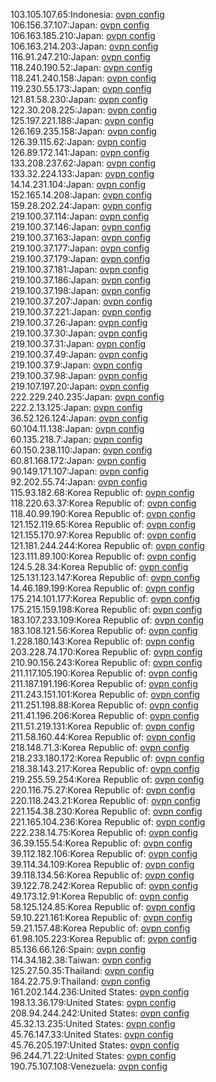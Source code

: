 103.105.107.65:Indonesia: [ovpn config](vpn/103_105_107_65.ovpn)  
106.156.37.107:Japan: [ovpn config](vpn/106_156_37_107.ovpn)  
106.163.185.210:Japan: [ovpn config](vpn/106_163_185_210.ovpn)  
106.163.214.203:Japan: [ovpn config](vpn/106_163_214_203.ovpn)  
116.91.247.210:Japan: [ovpn config](vpn/116_91_247_210.ovpn)  
118.240.190.52:Japan: [ovpn config](vpn/118_240_190_52.ovpn)  
118.241.240.158:Japan: [ovpn config](vpn/118_241_240_158.ovpn)  
119.230.55.173:Japan: [ovpn config](vpn/119_230_55_173.ovpn)  
121.81.58.230:Japan: [ovpn config](vpn/121_81_58_230.ovpn)  
122.30.208.225:Japan: [ovpn config](vpn/122_30_208_225.ovpn)  
125.197.221.188:Japan: [ovpn config](vpn/125_197_221_188.ovpn)  
126.169.235.158:Japan: [ovpn config](vpn/126_169_235_158.ovpn)  
126.39.115.62:Japan: [ovpn config](vpn/126_39_115_62.ovpn)  
126.89.172.141:Japan: [ovpn config](vpn/126_89_172_141.ovpn)  
133.208.237.62:Japan: [ovpn config](vpn/133_208_237_62.ovpn)  
133.32.224.133:Japan: [ovpn config](vpn/133_32_224_133.ovpn)  
14.14.231.104:Japan: [ovpn config](vpn/14_14_231_104.ovpn)  
152.165.14.208:Japan: [ovpn config](vpn/152_165_14_208.ovpn)  
159.28.202.24:Japan: [ovpn config](vpn/159_28_202_24.ovpn)  
219.100.37.114:Japan: [ovpn config](vpn/219_100_37_114.ovpn)  
219.100.37.146:Japan: [ovpn config](vpn/219_100_37_146.ovpn)  
219.100.37.163:Japan: [ovpn config](vpn/219_100_37_163.ovpn)  
219.100.37.177:Japan: [ovpn config](vpn/219_100_37_177.ovpn)  
219.100.37.179:Japan: [ovpn config](vpn/219_100_37_179.ovpn)  
219.100.37.181:Japan: [ovpn config](vpn/219_100_37_181.ovpn)  
219.100.37.186:Japan: [ovpn config](vpn/219_100_37_186.ovpn)  
219.100.37.198:Japan: [ovpn config](vpn/219_100_37_198.ovpn)  
219.100.37.207:Japan: [ovpn config](vpn/219_100_37_207.ovpn)  
219.100.37.221:Japan: [ovpn config](vpn/219_100_37_221.ovpn)  
219.100.37.26:Japan: [ovpn config](vpn/219_100_37_26.ovpn)  
219.100.37.30:Japan: [ovpn config](vpn/219_100_37_30.ovpn)  
219.100.37.31:Japan: [ovpn config](vpn/219_100_37_31.ovpn)  
219.100.37.49:Japan: [ovpn config](vpn/219_100_37_49.ovpn)  
219.100.37.9:Japan: [ovpn config](vpn/219_100_37_9.ovpn)  
219.100.37.98:Japan: [ovpn config](vpn/219_100_37_98.ovpn)  
219.107.197.20:Japan: [ovpn config](vpn/219_107_197_20.ovpn)  
222.229.240.235:Japan: [ovpn config](vpn/222_229_240_235.ovpn)  
222.2.13.125:Japan: [ovpn config](vpn/222_2_13_125.ovpn)  
36.52.126.124:Japan: [ovpn config](vpn/36_52_126_124.ovpn)  
60.104.11.138:Japan: [ovpn config](vpn/60_104_11_138.ovpn)  
60.135.218.7:Japan: [ovpn config](vpn/60_135_218_7.ovpn)  
60.150.238.110:Japan: [ovpn config](vpn/60_150_238_110.ovpn)  
60.81.168.172:Japan: [ovpn config](vpn/60_81_168_172.ovpn)  
90.149.171.107:Japan: [ovpn config](vpn/90_149_171_107.ovpn)  
92.202.55.74:Japan: [ovpn config](vpn/92_202_55_74.ovpn)  
115.93.182.68:Korea Republic of: [ovpn config](vpn/115_93_182_68.ovpn)  
118.220.63.37:Korea Republic of: [ovpn config](vpn/118_220_63_37.ovpn)  
118.40.99.190:Korea Republic of: [ovpn config](vpn/118_40_99_190.ovpn)  
121.152.119.65:Korea Republic of: [ovpn config](vpn/121_152_119_65.ovpn)  
121.155.170.97:Korea Republic of: [ovpn config](vpn/121_155_170_97.ovpn)  
121.181.244.244:Korea Republic of: [ovpn config](vpn/121_181_244_244.ovpn)  
123.111.89.100:Korea Republic of: [ovpn config](vpn/123_111_89_100.ovpn)  
124.5.28.34:Korea Republic of: [ovpn config](vpn/124_5_28_34.ovpn)  
125.131.123.147:Korea Republic of: [ovpn config](vpn/125_131_123_147.ovpn)  
14.46.189.199:Korea Republic of: [ovpn config](vpn/14_46_189_199.ovpn)  
175.214.101.177:Korea Republic of: [ovpn config](vpn/175_214_101_177.ovpn)  
175.215.159.198:Korea Republic of: [ovpn config](vpn/175_215_159_198.ovpn)  
183.107.233.109:Korea Republic of: [ovpn config](vpn/183_107_233_109.ovpn)  
183.108.121.56:Korea Republic of: [ovpn config](vpn/183_108_121_56.ovpn)  
1.228.180.143:Korea Republic of: [ovpn config](vpn/1_228_180_143.ovpn)  
203.228.74.170:Korea Republic of: [ovpn config](vpn/203_228_74_170.ovpn)  
210.90.156.243:Korea Republic of: [ovpn config](vpn/210_90_156_243.ovpn)  
211.117.105.190:Korea Republic of: [ovpn config](vpn/211_117_105_190.ovpn)  
211.187.191.196:Korea Republic of: [ovpn config](vpn/211_187_191_196.ovpn)  
211.243.151.101:Korea Republic of: [ovpn config](vpn/211_243_151_101.ovpn)  
211.251.198.88:Korea Republic of: [ovpn config](vpn/211_251_198_88.ovpn)  
211.41.196.206:Korea Republic of: [ovpn config](vpn/211_41_196_206.ovpn)  
211.51.219.131:Korea Republic of: [ovpn config](vpn/211_51_219_131.ovpn)  
211.58.160.44:Korea Republic of: [ovpn config](vpn/211_58_160_44.ovpn)  
218.148.71.3:Korea Republic of: [ovpn config](vpn/218_148_71_3.ovpn)  
218.233.180.172:Korea Republic of: [ovpn config](vpn/218_233_180_172.ovpn)  
218.38.143.217:Korea Republic of: [ovpn config](vpn/218_38_143_217.ovpn)  
219.255.59.254:Korea Republic of: [ovpn config](vpn/219_255_59_254.ovpn)  
220.116.75.27:Korea Republic of: [ovpn config](vpn/220_116_75_27.ovpn)  
220.118.243.21:Korea Republic of: [ovpn config](vpn/220_118_243_21.ovpn)  
221.154.38.230:Korea Republic of: [ovpn config](vpn/221_154_38_230.ovpn)  
221.165.104.236:Korea Republic of: [ovpn config](vpn/221_165_104_236.ovpn)  
222.238.14.75:Korea Republic of: [ovpn config](vpn/222_238_14_75.ovpn)  
36.39.155.54:Korea Republic of: [ovpn config](vpn/36_39_155_54.ovpn)  
39.112.182.106:Korea Republic of: [ovpn config](vpn/39_112_182_106.ovpn)  
39.114.34.109:Korea Republic of: [ovpn config](vpn/39_114_34_109.ovpn)  
39.118.134.56:Korea Republic of: [ovpn config](vpn/39_118_134_56.ovpn)  
39.122.78.242:Korea Republic of: [ovpn config](vpn/39_122_78_242.ovpn)  
49.173.12.91:Korea Republic of: [ovpn config](vpn/49_173_12_91.ovpn)  
58.125.124.85:Korea Republic of: [ovpn config](vpn/58_125_124_85.ovpn)  
59.10.221.161:Korea Republic of: [ovpn config](vpn/59_10_221_161.ovpn)  
59.21.157.48:Korea Republic of: [ovpn config](vpn/59_21_157_48.ovpn)  
61.98.105.223:Korea Republic of: [ovpn config](vpn/61_98_105_223.ovpn)  
85.136.66.126:Spain: [ovpn config](vpn/85_136_66_126.ovpn)  
114.34.182.38:Taiwan: [ovpn config](vpn/114_34_182_38.ovpn)  
125.27.50.35:Thailand: [ovpn config](vpn/125_27_50_35.ovpn)  
184.22.75.9:Thailand: [ovpn config](vpn/184_22_75_9.ovpn)  
161.202.144.236:United States: [ovpn config](vpn/161_202_144_236.ovpn)  
198.13.36.179:United States: [ovpn config](vpn/198_13_36_179.ovpn)  
208.94.244.242:United States: [ovpn config](vpn/208_94_244_242.ovpn)  
45.32.13.235:United States: [ovpn config](vpn/45_32_13_235.ovpn)  
45.76.147.33:United States: [ovpn config](vpn/45_76_147_33.ovpn)  
45.76.205.197:United States: [ovpn config](vpn/45_76_205_197.ovpn)  
96.244.71.22:United States: [ovpn config](vpn/96_244_71_22.ovpn)  
190.75.107.108:Venezuela: [ovpn config](vpn/190_75_107_108.ovpn)  
